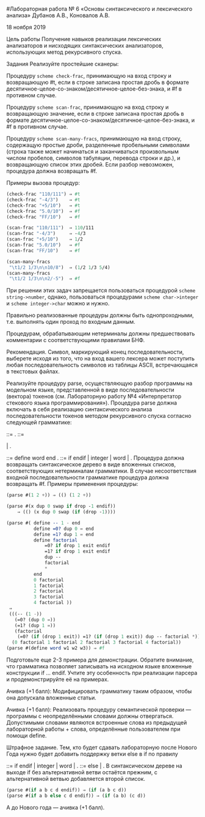 #Лабораторная работа № 6 «Основы синтаксического и лексического анализа»
Дубанов А.В., Коновалов А.В.

18 ноября 2019

Цель работы
Получение навыков реализации лексических анализаторов и нисходящих синтаксических анализаторов, использующих метод рекурсивного спуска.

Задания
Реализуйте простейшие сканеры:

Процедуру ```scheme check-frac```, принимающую на вход строку и возвращающую #t, если в строке записана простая дробь в формате десятичное-целое-со-знаком/десятичное-целое-без-знака, и #f в противном случае.

Процедуру ```scheme scan-frac```, принимающую на вход строку и возвращающую значение, если в строке записана простая дробь в формате десятичное-целое-со-знаком/десятичное-целое-без-знака, и #f в противном случае.

Процедуру ```scheme scan-many-fracs```, принимающую на вход строку, содержащую простые дроби, разделенные пробельными символами (строка также может начинаться и заканчиваться произвольным числом пробелов, символов табуляции, перевода строки и др.), и возвращающую список этих дробей. Если разбор невозможен, процедура должна возвращать #f.

Примеры вызова процедур:
```scheme
(check-frac "110/111") ⇒ #t
(check-frac "-4/3")    ⇒ #t
(check-frac "+5/10")   ⇒ #t
(check-frac "5.0/10")  ⇒ #f
(check-frac "FF/10")   ⇒ #f

(scan-frac "110/111")  ⇒ 110/111
(scan-frac "-4/3")     ⇒ -4/3
(scan-frac "+5/10")    ⇒ 1/2
(scan-frac "5.0/10")   ⇒ #f
(scan-frac "FF/10")    ⇒ #f

(scan-many-fracs
 "\t1/2 1/3\n\n10/8")  ⇒ (1/2 1/3 5/4)
(scan-many-fracs
 "\t1/2 1/3\n\n2/-5")  ⇒ #f
```
При решении этих задач запрещается пользоваться процедурой ```scheme string->number```, однако, пользоваться процедурами ```scheme char->integer``` и ```scheme integer->char``` можно и нужно.

Правильно реализованные процедуры должны быть однопроходными, т.е. выполнять один проход по входным данным.

Процедурам, обрабатывающим нетерминалы должны предшествовать комментарии с соответствующими правилами БНФ.

Рекомендация. Символ, маркирующий конец последовательности, выберете исходя из того, что на вход вашего лексера может поступить любая последовательность символов из таблицы ASCII, встречающаяся в текстовых файлах.

Реализуйте процедуру parse, осуществляющую разбор программы на модельном языке, представленной в виде последовательности (вектора) токенов (см. Лабораторную работу №4 «Интерпретатор стекового языка программирования»). Процедура parse должна включать в себя реализацию синтаксического анализа последовательности токенов методом рекурсивного спуска согласно следующей грамматикe:

<Program>  ::= <Articles> <Body> .
<Articles> ::= <Article> <Articles> | .
<Article>  ::= define word <Body> end .
<Body>     ::= if <Body> endif <Body> | integer <Body> | word <Body> | .
Процедура должна возвращать синтаксическое дерево в виде вложенных списков, соответствующих нетерминалам грамматики. В случае несоответствия входной последовательности грамматике процедура должна возвращать #f. Примеры применения процедуры:

```scheme
(parse #(1 2 +)) ⇒ (() (1 2 +))

(parse #(x dup 0 swap if drop -1 endif))
    ⇒ (() (x dup 0 swap (if (drop -1))))

(parse #( define -- 1 - end
          define =0? dup 0 = end
          define =1? dup 1 = end
          define factorial
              =0? if drop 1 exit endif
              =1? if drop 1 exit endif
              dup --
              factorial
              *
          end
          0 factorial
          1 factorial
          2 factorial
          3 factorial
          4 factorial ))
 ⇒
 (((-- (1 -))
   (=0? (dup 0 =))
   (=1? (dup 1 =))
   (factorial
    (=0? (if (drop 1 exit)) =1? (if (drop 1 exit)) dup -- factorial *)))
  (0 factorial 1 factorial 2 factorial 3 factorial 4 factorial))
(parse #(define word w1 w2 w3)) ⇒ #f
```

Подготовьте еще 2-3 примера для демонстрации. Обратите внимание, что грамматика позволяет записывать на исходном языке вложенные конструкции if … endif. Учтите эту особенность при реализации парсера и продемонстрируйте её на примерах.

Ачивка (+1 балл): Модифицировать грамматику таким образом, чтобы она допускала вложенные статьи.

Ачивка (+1 балл): Реализовать процедуру семантической проверки — программы с неопределёнными словами должны отвергаться. Допустимыми словами являются встроенные слова из предыдущей лабораторной работы + слова, определённые пользователем при помощи define.

Штрафное задание. Тем, кто будет сдавать лабораторную после Нового Года нужно будет добавить поддержку ветки else в if по правилу

<Body> ::= if <Body> <ElsePart> endif <Body>
       | integer <Body> | word <Body> | .
<ElsePart> ::= else <Body> | .
В синтаксическом дереве на выходе if без альтернативной ветви остаётся прежним, с альтернативной ветвью добавляется второй список.

```scheme
(parse #(if a b c d endif)) ⇒ (if (a b c d))
(parse #(if a b else c d endif)) ⇒ (if (a b) (c d))
```

А до Нового года — ачивка (+1 балл).
